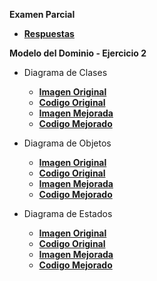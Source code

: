 **Examen Parcial**

- **[Respuestas](documents/Parcial)**

**Modelo del Dominio - Ejercicio 2**

- Diagrama de Clases

  - **[Imagen Original](images/diagramaClases.png)**
  - **[Codigo Original](modelosUML/diagramaClases.puml)**
  - **[Imagen Mejorada](images/diagramaClases_Mejorado.png)**
  - **[Codigo Mejorado](modelosUML/diagramaClases_Mejorado.puml)**

- Diagrama de Objetos

  - **[Imagen Original](images/diagramaObjetos.png)**
  - **[Codigo Original](modelosUML/diagramaObjetos.puml)**
  - **[Imagen Mejorada](images/diagramaObjetos_Mejorado.png)**
  - **[Codigo Mejorado](modelosUML/diagramaObjetos_Mejorado.puml)**

- Diagrama de Estados

  - **[Imagen Original](images/diagramaEstados.png)**
  - **[Codigo Original](modelosUML/diagramaEstados.puml)**
  - **[Imagen Mejorada](images/diagramaEstados_Mejorado.png)**
  - **[Codigo Mejorado](modelosUML/diagramaEstados_Mejorado.puml)**
